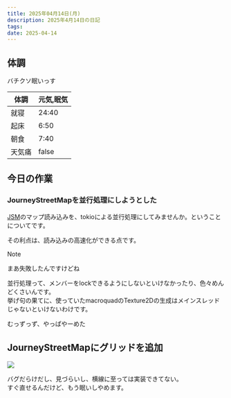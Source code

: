 ```yaml
---
title: 2025年04月14日(月)
description: 2025年4月14日の日記
tags: 
date: 2025-04-14
---
```

## 体調
バチクソ眠いっす

| 体調  | 元気,眠気 |
| --- | ----- |
| 就寝  | 24:40 |
| 起床  | 6:50  |
| 朝食  | 7:40  |
| 天気痛 | false |

## 今日の作業
### JourneyStreetMapを並行処理にしようとした
[JSM](../../develop/projects/JourneyStreetMap/JourneyStreetMap.md)のマップ読み込みを、tokioによる並行処理にしてみませんか。ということについてです。

その利点は、読み込みの高速化ができる点です。

> [!NOTE]
> まあ失敗したんですけどね

並行処理って、メンバーをlockできるようにしないといけなかったり、色々めんどくさいんです。  
挙げ句の果てに、使っていたmacroquadのTexture2Dの生成はメインスレッドじゃないといけないわけです。

むっずっず、やっぱやーめた

## JourneyStreetMapにグリッドを追加
![](../../../assets/Pasted%20image%2020250414233506.png)

バグだらけだし、見づらいし、横線に至っては実装できてない。  
すぐ直せるんだけど、もう眠いしやめます。